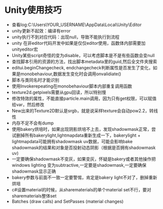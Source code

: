 # Unity使用技巧

* 查看log:C:\Users\YOUR\_USERNAME\AppData\Local\Unity\Editor
* unity更新不起效：编译有error
* unity执行不到对应代码：出现null，导致不能执行到流程
* unity 在非editor代码开发中如果是仅仅editor使用，函数体内部需要加unityeditor宏
* Unity某些script奇怪的变为disable，可以考虑脚本是不是有些函数会变null
* 查找脚本引用的资源的方法，找出脚本metadata里的guid,然后全文件夹搜索
* editui.beginChangecheck, endchangecheck判断属性是否发生了变化，如果是monobehaviour,数据发生变化时会调用onvalidiate\(\)
* 脚本与类同名时才能识别
* 使用Invokerepeating在monobehaviour脚本内部重复调用函数
* texture2d.getpixels需要从gpu回读，所以特别慢
* 修改特效的属性，不能直接particle.main调用，因为只有get权限，可以赋值给var，然后修改
* New出来的Texture2D默认是srgb，就是说采样texture会自动pow2.2，转线性
* 内存不足不会有dump
* 使用bakery烘培时，如果出现阴影烘培不上去，发现shadowmask正常，尝试删掉所有bakerylight,lightmapdata重新生成一下，bakerylight + lightmapdata可能拥有shadowmask uv数据，可能会影响bake shadowmask的结果和对象是否投射动态阴影（根据是否拥有shadowmask uv\)
* 一定要确保shadowmask不变灰，如果变灰，怀疑是bakery或者其他操作把windows lighting 变为subtractive,一定要是shadowmask,一定要确保shadowmask显示正确
* bakery参数与前面不一致一定要警惕，肯定是bakery light不对了，删掉重新烘培
* c\#设置material的时候，从sharematerials的单个material set不行，要对sharematerials整体set
* Batches \(draw calls\) and SetPasses \(material changes\)







